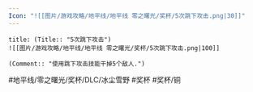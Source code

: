 ```yaml
---
Icon: "![[图片/游戏攻略/地平线/地平线 零之曙光/奖杯/5次跳下攻击.png|30]]"
---
```

```ad-common-bronze-trophy
title: (Title:: "5次跳下攻击")
![[图片/游戏攻略/地平线/地平线 零之曙光/奖杯/5次跳下攻击.png|100]]

(Comment:: "使用跳下攻击技能干掉5个敌人.")
```

#地平线/零之曙光/奖杯/DLC/冰尘雪野 #奖杯 #奖杯/铜
